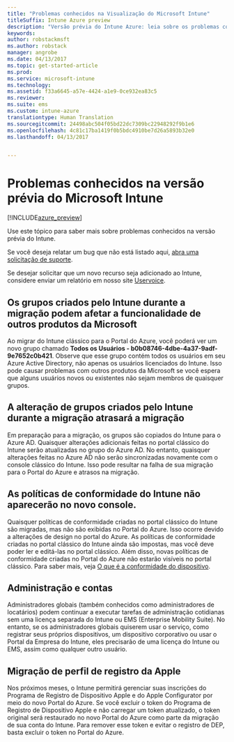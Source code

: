 ```yaml
---
title: "Problemas conhecidos na Visualização do Microsoft Intune"
titleSuffix: Intune Azure preview
description: "Versão prévia do Intune Azure: leia sobre os problemas conhecidos na versão prévia"
keywords: 
author: robstackmsft
ms.author: robstack
manager: angrobe
ms.date: 04/13/2017
ms.topic: get-started-article
ms.prod: 
ms.service: microsoft-intune
ms.technology: 
ms.assetid: f33a6645-a57e-4424-a1e9-0ce932ea83c5
ms.reviewer: 
ms.suite: ems
ms.custom: intune-azure
translationtype: Human Translation
ms.sourcegitcommit: 24498abc504f05bd22dc7309bc22948292f9b1e6
ms.openlocfilehash: 4c81c17ba1419f0b5bdc4910be7d26a5893b32e0
ms.lasthandoff: 04/13/2017


---
```


# <a name="known-issues-in-the-microsoft-intune-preview"></a>Problemas conhecidos na versão prévia do Microsoft Intune


[!INCLUDE[azure_preview](../includes/azure_preview.md)]


Use este tópico para saber mais sobre problemas conhecidos na versão prévia do Intune.

Se você deseja relatar um bug que não está listado aqui, [abra uma solicitação de suporte](https://docs.microsoft.com/intune/troubleshoot/how-to-get-support-for-microsoft-intune).

Se desejar solicitar que um novo recurso seja adicionado ao Intune, considere enviar um relatório em nosso site [Uservoice](https://microsoftintune.uservoice.com/forums/291681-ideas/category/189016-azure-admin-console).

## <a name="groups-created-by-intune-during-migration-might-affect-functionality-of-other-microsoft-products"></a>Os grupos criados pelo Intune durante a migração podem afetar a funcionalidade de outros produtos da Microsoft

Ao migrar do Intune clássico para o Portal do Azure, você poderá ver um novo grupo chamado **Todos os Usuários - b0b08746-4dbe-4a37-9adf-9e7652c0b421**. Observe que esse grupo contém todos os usuários em seu Azure Active Directory, não apenas os usuários licenciados do Intune. Isso pode causar problemas com outros produtos da Microsoft se você espera que alguns usuários novos ou existentes não sejam membros de quaisquer grupos.

## <a name="altering-groups-created-by-intune-during-migration-will-delay-migration"></a>A alteração de grupos criados pelo Intune durante a migração atrasará a migração

Em preparação para a migração, os grupos são copiados do Intune para o Azure AD. Quaisquer alterações adicionais feitas no portal clássico do Intune serão atualizadas no grupo do Azure AD. No entanto, quaisquer alterações feitas no Azure AD não serão sincronizadas novamente com o console clássico do Intune. Isso pode resultar na falha de sua migração para o Portal do Azure e atrasos na migração.

## <a name="compliance-policies-from-intune-will-not-show-up-in-new-console"></a>As políticas de conformidade do Intune não aparecerão no novo console. 

Quaisquer políticas de conformidade criadas no portal clássico do Intune são migradas, mas não são exibidas no Portal do Azure. Isso ocorre devido a alterações de design no portal do Azure. As políticas de conformidade criadas no portal clássico do Intune ainda são impostas, mas você deve poder ler e editá-las no portal clássico.
Além disso, novas políticas de conformidade criadas no Portal do Azure não estarão visíveis no portal clássico.
Para saber mais, veja [O que é a conformidade do dispositivo](https://docs.microsoft.com/intune-azure/set-device-compliance/what-is-device-compliance).




## <a name="administration-and-accounts"></a>Administração e contas

Administradores globais (também conhecidos como administradores de locatários) podem continuar a executar tarefas de administração cotidianas sem uma licença separada do Intune ou EMS (Enterprise Mobility Suite). No entanto, se os administradores globais quiserem usar o serviço, como registrar seus próprios dispositivos, um dispositivo corporativo ou usar o Portal da Empresa do Intune, eles precisarão de uma licença do Intune ou EMS, assim como qualquer outro usuário.

## <a name="apple-enrollment-profile-migration"></a>Migração de perfil de registro da Apple
Nos próximos meses, o Intune permitirá gerenciar suas inscrições do Programa de Registro de Dispositivo Apple e do Apple Configurator por meio do novo Portal do Azure. Se você excluir o token do Programa de Registro de Dispositivo Apple e não carregar um token atualizado, o token original será restaurado no novo Portal do Azure como parte da migração de sua conta do Intune. Para remover esse token e evitar o registro de DEP, basta excluir o token no Portal do Azure. 

